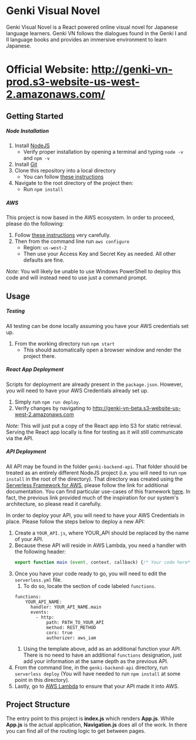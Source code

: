 # Genki Visual Novel

Genki Visual Novel is a React powered online visual novel for Japanese language learners.  Genki VN follows the dialogues found in the Genki I and II language books and provides an immersive environment to learn Japanese.

# Official Website: http://genki-vn-prod.s3-website-us-west-2.amazonaws.com/

## Getting Started

##### Node Installation

1. Install [NodeJS](https://nodejs.org/en/)
    * Verify proper installation by opening a terminal and typing `node -v` and `npm -v`
1. Install [Git](https://git-scm.com/downloads)
1. Clone this repository into a local directory
    * You can follow [these instructions](https://help.github.com/articles/cloning-a-repository/)
1. Navigate to the root directory of the project then:
    * Run `npm install`

##### AWS

This project is now based in the AWS ecosystem.  In order to proceed, please do the following:
1. Follow [these instructions](https://docs.aws.amazon.com/cli/latest/userguide/cli-chap-install.html) very carefully.
1. Then from the command line run `aws configure`
    * Region: `us-west-2`
    * Then use your Access Key and Secret Key as needed.  All other defaults are fine.

*Note:* You will likely be unable to use Windows PowerShell to deploy this code and will instead need to use just a command prompt.


## Usage

##### Testing
All testing can be done locally assuming you have your AWS credentials set up.
  1. From the working directory run `npm start`
      * This should automatically open a browser window and render the project there.

##### React App Deployment
Scripts for deployment are already present in the `package.json`.  However, you will need to have your AWS Credentials already set up.
1.  Simply run `npm run deploy`.
1.  Verify changes by navigating to http://genki-vn-beta.s3-website-us-west-2.amazonaws.com

*Note:*  This will just put a copy of the React app into S3 for static retrieval.  Serving the React app locally is fine for testing as it will still communicate via the API.

##### API Deployment
All API may be found in the folder `genki-backend-api`.  That folder should be treated as an entirely different NodeJS project (i.e. you will need to run `npm install` in the root of the directory).  That directory was created using the [Serverless Framework for AWS](https://serverless.com/framework/docs/providers/aws/guide/intro/), please follow the link for additional documentation.  You can find particular use-cases of this framework [here](https://serverless-stack.com/#table-of-contents).  In fact, the previous link provided much of the inspiration for our system's architecture, so please read it carefully.

In order to deploy your API, you will need to have your AWS Credentials in place.  Please follow the steps below to deploy a new API:
1. Create a `YOUR_API.js`, where YOUR_API should be replaced by the name of your API.
1. Because these API will reside in AWS Lambda, you need a handler with the following header:
      ``` javascript
      export function main (event, context, callback) {/* Your code here*/ }
      ```
1. Once you have your code ready to go, you will need to edit the `serverless.yml` file.  
    1. To do so, locate the section of code labeled `functions`.
    ```
    functions:
        YOUR_API_NAME:
          handler: YOUR_API_NAME.main
          events:
            - http:
                path: PATH_TO_YOUR_API
                method: REST_METHOD
                cors: true
                authorizer: aws_iam
    ```
    1. Using the template above, add as an additional function your API.  There is no need to have an additional `functions` designation, just add your information at the same depth as the previous API.
1. From the command line, in the `genki-backend-api` directory, run `serverless deploy` (You will have needed to run `npm install` at some point in this directory).
1. Lastly, go to [AWS Lambda](https://us-west-2.console.aws.amazon.com/lambda/home?region=us-west-2#/functions) to ensure that your API made it into AWS.

## Project Structure

The entry point to this project is **index.js** which renders **App.js**.  While **App.js** is the actual application, **Navigation.js** does all of the work.  In there you can find all of the routing logic to get between pages.

